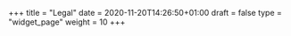 +++
title = "Legal"
date = 2020-11-20T14:26:50+01:00
draft = false
type = "widget_page"
weight = 10
+++
